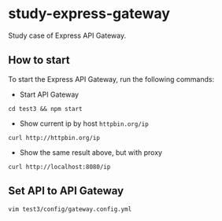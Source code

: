 # study-express-gateway

Study case of Express API Gateway.

## How to start

To start the Express API Gateway, run the following commands:

- Start API Gateway

```command
cd test3 && npm start
```

- Show current ip by host `httpbin.org/ip`

```command
curl http://httpbin.org/ip
```

- Show the same result above, but with proxy

```command
curl http://localhost:8080/ip
```

## Set API to API Gateway

```command
vim test3/config/gateway.config.yml
```
